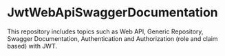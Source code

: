 # JwtWebApiSwaggerDocumentation
This repository includes topics such as Web API, Generic Repository, Swagger Documentation, Authentication and Authorization (role and claim based) with JWT.
